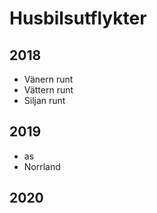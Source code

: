 # Husbilsutflykter

## 2018

* Vänern runt
* Vättern runt
* Siljan runt

## 2019

* as
* Norrland

## 2020


